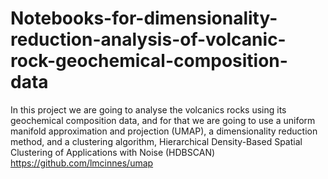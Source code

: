 # Notebooks-for-dimensionality-reduction-analysis-of-volcanic-rock-geochemical-composition-data

In this project we are going to analyse the volcanics rocks using its geochemical composition data, and for that we are going to use a uniform manifold approximation and projection (UMAP), a
dimensionality reduction method, and a clustering algorithm, Hierarchical Density-Based Spatial Clustering of Applications with Noise (HDBSCAN) 
https://github.com/lmcinnes/umap


